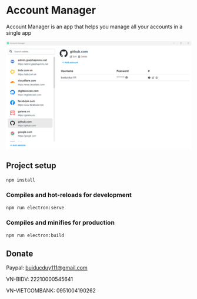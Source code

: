 # Account Manager

Account Manager is an app that helps you manage all your accounts in a single app

![Screen](git_screen.png)

## Project setup
```
npm install
```

### Compiles and hot-reloads for development
```
npm run electron:serve
```

### Compiles and minifies for production
```
npm run electron:build
```

## Donate
Paypal: 
buiducduy111@gmail.com

VN-BIDV: 
22210000545641

VN-VIETCOMBANK:
0951004190262